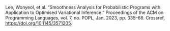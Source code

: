 Lee, Wonyeol, et al. “Smoothness Analysis for Probabilistic Programs with Application to Optimised Variational Inference.” Proceedings of the ACM on Programming Languages, vol. 7, no. POPL, Jan. 2023, pp. 335–66. Crossref, <a href='https://doi.org/10.1145/3571205' target='_blank'>https://doi.org/10.1145/3571205</a>.